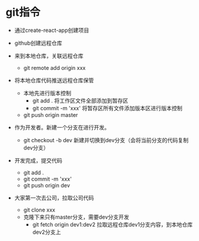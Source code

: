 # git指令
* 通过create-react-app创建项目 
* github创建远程仓库
* 来到本地仓库，关联远程仓库
	* git remote add origin xxx
* 将本地仓库代码推送远程仓库保管
	* 本地先进行版本控制
		* git add . 将工作区文件全部添加到暂存区
		* git commit -m 'xxx' 将暂存区所有文件添加版本区进行版本控制
	* git push origin master

* 作为开发者。新建一个分支在进行开发。
	* git checkout -b dev 新建并切换到dev分支（会将当前分支的代码复制dev分支）
* 开发完成，提交代码
	* git add .
	* git commit -m 'xxx'
	* git push origin dev

* 大家第一次去公司，拉取公司代码
	* git clone xxx 
	* 克隆下来只有master分支，需要dev分支开发
		* git fetch origin dev1:dev2 拉取远程仓库dev1分支内容，到本地仓库dev2分支上
